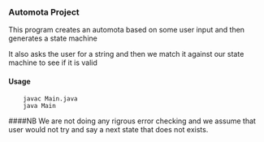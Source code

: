 ### Automota Project
This program creates an automota based on some user input
and then generates a state machine

It also asks the user for a string and then we match it against our state machine to see if it is valid

#### Usage
```
	javac Main.java
	java Main
```

####NB
We are not doing any rigrous error checking and we assume that user would not try and say a next state that does not exists.
